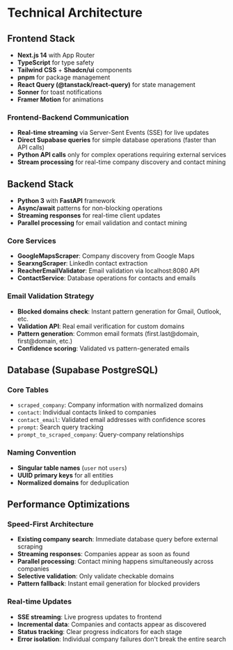 # Technical Architecture

## Frontend Stack

- **Next.js 14** with App Router
- **TypeScript** for type safety
- **Tailwind CSS** + **Shadcn/ui** components
- **pnpm** for package management
- **React Query (@tanstack/react-query)** for state management
- **Sonner** for toast notifications
- **Framer Motion** for animations

### Frontend-Backend Communication

- **Real-time streaming** via Server-Sent Events (SSE) for live updates
- **Direct Supabase queries** for simple database operations (faster than API calls)
- **Python API calls** only for complex operations requiring external services
- **Stream processing** for real-time company discovery and contact mining

## Backend Stack

- **Python 3** with **FastAPI** framework
- **Async/await** patterns for non-blocking operations
- **Streaming responses** for real-time client updates
- **Parallel processing** for email validation and contact mining

### Core Services

- **GoogleMapsScraper**: Company discovery from Google Maps
- **SearxngScraper**: LinkedIn contact extraction
- **ReacherEmailValidator**: Email validation via localhost:8080 API
- **ContactService**: Database operations for contacts and emails

### Email Validation Strategy

- **Blocked domains check**: Instant pattern generation for Gmail, Outlook, etc.
- **Validation API**: Real email verification for custom domains
- **Pattern generation**: Common email formats (first.last@domain, first@domain, etc.)
- **Confidence scoring**: Validated vs pattern-generated emails

## Database (Supabase PostgreSQL)

### Core Tables
- `scraped_company`: Company information with normalized domains
- `contact`: Individual contacts linked to companies  
- `contact_email`: Validated email addresses with confidence scores
- `prompt`: Search query tracking
- `prompt_to_scraped_company`: Query-company relationships

### Naming Convention
- **Singular table names** (`user` not `users`)
- **UUID primary keys** for all entities
- **Normalized domains** for deduplication

## Performance Optimizations

### Speed-First Architecture
- **Existing company search**: Immediate database query before external scraping
- **Streaming responses**: Companies appear as soon as found
- **Parallel processing**: Contact mining happens simultaneously across companies
- **Selective validation**: Only validate checkable domains
- **Pattern fallback**: Instant email generation for blocked providers

### Real-time Updates
- **SSE streaming**: Live progress updates to frontend
- **Incremental data**: Companies and contacts appear as discovered
- **Status tracking**: Clear progress indicators for each stage
- **Error isolation**: Individual company failures don't break the entire search
